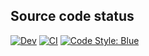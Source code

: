 <script id="MathJax-script" async src="https://cdn.jsdelivr.net/npm/mathjax@3/es5/tex-mml-chtml.js"></script>

## Source code status

[![Dev](https://img.shields.io/badge/docs-dev-blue.svg)](https://foldfelis-QO.github.io/QuantumStateBase.jl/dev)
[![CI](https://github.com/foldfelis-QO/QuantumStateBase.jl/actions/workflows/CI.yml/badge.svg)](https://github.com/foldfelis-QO/QuantumStateBase.jl/actions/workflows/CI.yml)
[![Code Style: Blue](https://img.shields.io/badge/code%20style-blue-4495d1.svg)](https://github.com/invenia/BlueStyle)
